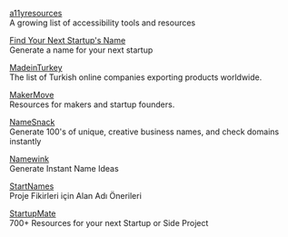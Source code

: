 <p>
<a href="https://a11yresources.webflow.io/">a11yresources</a>
<br>A growing list of accessibility tools and resources
</p>  
<p>
<a href="https://find-your-next-startups-name.now.sh/?ref=producthunt">Find Your Next Startup's Name</a>
<br>Generate a name for your next startup
</p>  
<p>
<a href="https://madeinturkey.directory/">MadeinTurkey</a>
<br>The list of Turkish online companies exporting products worldwide.
</p>  
<p>
<a href="https://www.makermove.com/">MakerMove</a>
<br>Resources for makers and startup founders.
</p> 
<p>
<a href="https://www.namesnack.com/">NameSnack</a>
<br>Generate 100's of unique, creative business names, and check domains instantly
</p> 
<p>
<a href="https://namewink.com/">Namewink</a>
<br>Generate Instant Name Ideas
</p> 
<p>
<a href="https://startnames.co/">StartNames</a>
<br>Proje Fikirleri için Alan Adı Önerileri
</p>  
<p>
<a href="https://startupmate.flammate.co/">StartupMate</a>
<br>700+ Resources for your next Startup or Side Project
</p>  
